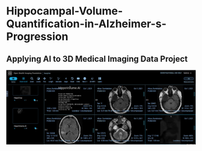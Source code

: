 # Hippocampal-Volume-Quantification-in-Alzheimer-s-Progression
## Applying AI to 3D Medical Imaging Data Project

<img src="section3/out/study3-albus dumbledore.PNG" width="800px" height="auto">
